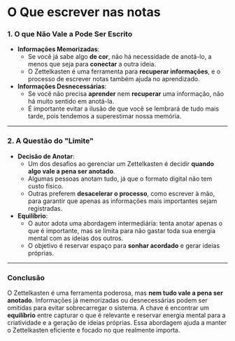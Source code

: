 # O Que escrever nas notas

### **1. O que Não Vale a Pode Ser Escrito**

- **Informações Memorizadas**:
    - Se você já sabe algo **de cor**, não há necessidade de anotá-lo, a menos que seja para **conectar** a outra ideia.
    - O Zettelkasten é uma ferramenta para **recuperar informações**, e o processo de escrever notas também ajuda no aprendizado.
- **Informações Desnecessárias**:
    - Se você não precisa **aprender** nem **recuperar** uma informação, não há muito sentido em anotá-la.
    - É importante evitar a ilusão de que você se lembrará de tudo mais tarde, pois tendemos a superestimar nossa memória.

---

### **2. A Questão do "Limite"**

- **Decisão de Anotar**:
    - Um dos desafios ao gerenciar um Zettelkasten é decidir **quando algo vale a pena ser anotado**.
    - Algumas pessoas anotam tudo, já que o formato digital não tem custo físico.
    - Outras preferem **desacelerar o processo**, como escrever à mão, para garantir que apenas as informações mais importantes sejam registradas.
- **Equilíbrio**:
    - O autor adota uma abordagem intermediária: tenta anotar apenas o que é importante, mas se limita para não gastar toda sua energia mental com as ideias dos outros.
    - O objetivo é reservar espaço para **sonhar acordado** e gerar ideias próprias.

---

### **Conclusão**

O Zettelkasten é uma ferramenta poderosa, mas **nem tudo vale a pena ser anotado**. Informações já memorizadas ou desnecessárias podem ser omitidas para evitar sobrecarregar o sistema. A chave é encontrar um **equilíbrio** entre capturar o que é relevante e reservar energia mental para a criatividade e a geração de ideias próprias. Essa abordagem ajuda a manter o Zettelkasten eficiente e focado no que realmente importa.